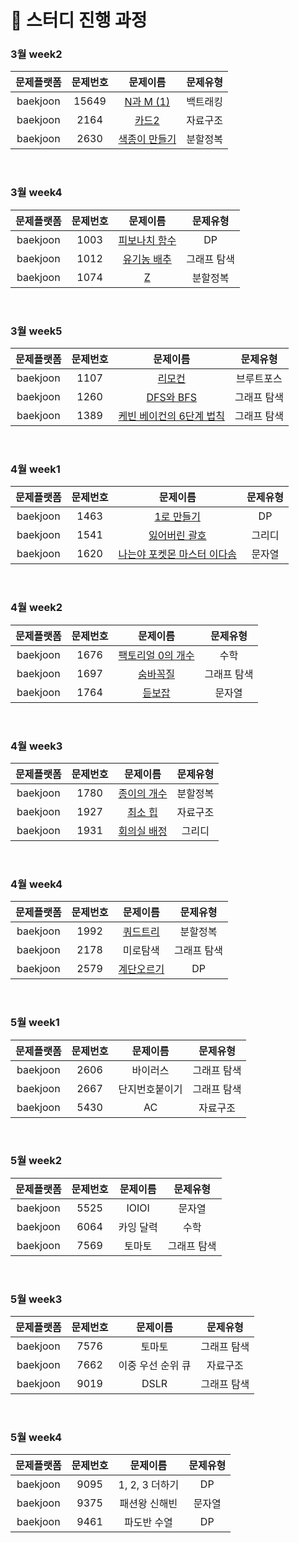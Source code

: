 # 📅 스터디 진행 과정

### 3월 week2

| 문제플랫폼 | 문제번호 |                        문제이름                        | 문제유형 |
| :--------: | :------: | :----------------------------------------------------: | :------: |
|  baekjoon  |  15649   |       [N과 M (1)](backtracking/15649_N과M(1))        | 백트래킹 |
|  baekjoon  |   2164   |           [카드2](data_structure/2164_카드2)           | 자료구조 |
|  baekjoon  |   2630   | [색종이 만들기](divide_and_conquer/2630_색종이만들기) | 분할정복 |

<br>

### 3월 week4

| 문제플랫폼 | 문제번호 |                        문제이름                        |  문제유형   |
| :--------: | :------: | :----------------------------------------------------: | :---------: |
|  baekjoon  |   1003   | [피보나치 함수](dynamic_programming/1003_피보나치함수) |     DP      |
|  baekjoon  |   1012   |     [유기농 배추](graph_traversal/1012_유기농배추)     | 그래프 탐색 |
|  baekjoon  |   1074   |             [Z](divide_and_conquer/1074_Z)             |  분할정복   |

<br>

### 3월 week5

| 문제플랫폼 | 문제번호 |                           문제이름                           |  문제유형   |
| :--------: | :------: | :----------------------------------------------------------: | :---------: |
|  baekjoon  |   1107   |              [리모컨](brute_force/1107_리모컨)               | 브루트포스  |
|  baekjoon  |   1260   |         [DFS와 BFS](graph_traversal/1260_DFS와BFS)          | 그래프 탐색 |
|  baekjoon  |   1389   | [케빈 베이컨의 6단계 법칙](graph_traversal/1389_케빈베이컨의6단계법칙) | 그래프 탐색 |

<br>

### 4월 week1

| 문제플랫폼 | 문제번호 |                           문제이름                           | 문제유형 |
| :--------: | :------: | :----------------------------------------------------------: | :------: |
|  baekjoon  |   1463   |      [1로 만들기](dynamic_programming/1463_1로만들기)       |    DP    |
|  baekjoon  |   1541   |          [잃어버린 괄호](greedy/1541_잃어버린괄호)          |  그리디  |
|  baekjoon  |   1620   | [나는야 포켓몬 마스터 이다솜](string/1620_나는야포켓몬마스터이다솜) |  문자열  |

<br>

### 4월 week2

| 문제플랫폼 | 문제번호 |                         문제이름                          |  문제유형   |
| :--------: | :------: | :-------------------------------------------------------: | :---------: |
|  baekjoon  |   1676   | [팩토리얼 0의 개수](math/1676_팩토리얼0의개수) |    수학     |
|  baekjoon  |   1697   |     [숨바꼭질](graph_traversal/1697_숨바꼭질)      | 그래프 탐색 |
|  baekjoon  |   1764   |      [듣보잡](string/1764_듣보잡)       |   문자열    |

<br>

### 4월 week3

| 문제플랫폼 | 문제번호 |  문제이름   | 문제유형 |
| :--------: | :------: | :---------: | :------: |
|  baekjoon  |   1780   | [종이의 개수](divide_and_conquer/1780_종이의개수) | 분할정복 |
|  baekjoon  |   1927   |   [최소 힙](data_structure/1927_최소힙)   | 자료구조 |
|  baekjoon  |   1931   | [회의실 배정](greedy/1931_회의실배정) |  그리디  |

<br>

### 4월 week4

| 문제플랫폼 | 문제번호 |  문제이름  |  문제유형   |
| :--------: | :------: | :--------: | :---------: |
|  baekjoon  |   1992   |  [쿼드트리](divide_and_conquer/1992_쿼드트리)  |  분할정복   |
|  baekjoon  |   2178   |  미로탐색  | 그래프 탐색 |
|  baekjoon  |   2579   | [계단오르기](dynamic_programming/2579_계단오르기) |     DP      |

<br>

### 5월 week1

| 문제플랫폼 | 문제번호 |    문제이름    |  문제유형   |
| :--------: | :------: | :------------: | :---------: |
|  baekjoon  |   2606   |    바이러스    | 그래프 탐색 |
|  baekjoon  |   2667   | 단지번호붙이기 | 그래프 탐색 |
|  baekjoon  |   5430   |       AC       |  자료구조   |

<br>

### 5월 week2

| 문제플랫폼 | 문제번호 | 문제이름  |  문제유형   |
| :--------: | :------: | :-------: | :---------: |
|  baekjoon  |   5525   |   IOIOI   |   문자열    |
|  baekjoon  |   6064   | 카잉 달력 |    수학     |
|  baekjoon  |   7569   |  토마토   | 그래프 탐색 |

<br>

### 5월 week3

| 문제플랫폼 | 문제번호 |     문제이름      |  문제유형   |
| :--------: | :------: | :---------------: | :---------: |
|  baekjoon  |   7576   |      토마토       | 그래프 탐색 |
|  baekjoon  |   7662   | 이중 우선 순위 큐 |  자료구조   |
|  baekjoon  |   9019   |       DSLR        | 그래프 탐색 |

<br>

### 5월 week4

| 문제플랫폼 | 문제번호 |    문제이름    | 문제유형 |
| :--------: | :------: | :------------: | :------: |
|  baekjoon  |   9095   | 1, 2, 3 더하기 |    DP    |
|  baekjoon  |   9375   | 패션왕 신해빈  |  문자열  |
|  baekjoon  |   9461   |  파도반 수열   |    DP    |

<br>

